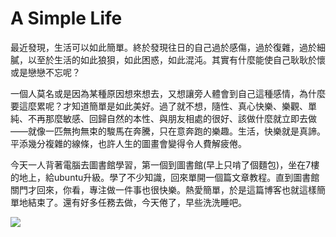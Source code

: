 # A Simple Life

最近發現，生活可以如此簡單。終於發現往日的自己過於感傷，過於復雜，過於細膩，以至於生活的如此狼狽，如此困惑，如此混沌。其實有什麼能使自己耿耿於懷或是戀戀不忘呢？

一個人莫名或是因為某種原因想來想去，又想讓旁人體會到自己這種感情，為什麼要這麼累呢？才知道簡單是如此美好。過了就不想，隨性、真心快樂、樂觀、單純、不再那麼敏感、回歸自然的本性、與朋友相處的很好、該做什麼就立即去做——就像一匹無拘無束的駿馬在奔騰，只在意奔跑的樂趣。生活，快樂就是真諦。平添幾分複雜的線條，也許人生的圖畫會變得令人費解疲倦。

今天一人背著電腦去圖書館學習，第一個到圖書館\(早上只啃了個麵包\)，坐在7樓的地上，給ubuntu升級。學了不少知識，回來單開一個篇文章教程。直到圖書館關門才回來，你看，專注做一件事也很快樂。熱愛簡單，於是這篇博客也就這樣簡單地結束了。還有好多任務去做，今天倦了，早些洗洗睡吧。

![](https://gblobscdn.gitbook.com/assets%2F-MR3FOdSWIFY1yDqfjZ2%2F-MSRuyDRl6-ie4S3qRvW%2F-MSRvdktM_yWEjQPWb5r%2F%E5%9B%BE%E7%89%87.png?alt=media&token=b80ccd7a-68df-41d0-93f6-b21917345b5e)

